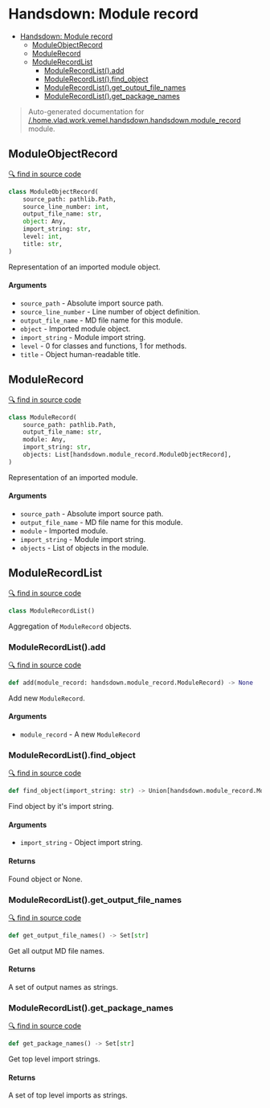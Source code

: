 # Handsdown: Module record

- [Handsdown: Module record](#handsdown-module-record)
  - [ModuleObjectRecord](#moduleobjectrecord)
  - [ModuleRecord](#modulerecord)
  - [ModuleRecordList](#modulerecordlist)
    - [ModuleRecordList().add](#modulerecordlistadd)
    - [ModuleRecordList().find_object](#modulerecordlistfind_object)
    - [ModuleRecordList().get_output_file_names](#modulerecordlistget_output_file_names)
    - [ModuleRecordList().get_package_names](#modulerecordlistget_package_names)

> Auto-generated documentation for [/.home.vlad.work.vemel.handsdown.handsdown.module_record](..//home/vlad/work/vemel/handsdown/handsdown/module_record.py) module.

## ModuleObjectRecord

[🔍 find in source code](../handsdown/module_record.py#L7)

```python
class ModuleObjectRecord(
    source_path: pathlib.Path,
    source_line_number: int,
    output_file_name: str,
    object: Any,
    import_string: str,
    level: int,
    title: str,
)
```
Representation of an imported module object.

#### Arguments

- `source_path` - Absolute import source path.
- `source_line_number` - Line number of object definition.
- `output_file_name` - MD file name for this module.
- `object` - Imported module object.
- `import_string` - Module import string.
- `level` - 0 for classes and functions, 1 for methods.
- `title` - Object human-readable title.

## ModuleRecord

[🔍 find in source code](../handsdown/module_record.py#L31)

```python
class ModuleRecord(
    source_path: pathlib.Path,
    output_file_name: str,
    module: Any,
    import_string: str,
    objects: List[handsdown.module_record.ModuleObjectRecord],
)
```
Representation of an imported module.

#### Arguments

- `source_path` - Absolute import source path.
- `output_file_name` - MD file name for this module.
- `module` - Imported module.
- `import_string` - Module import string.
- `objects` - List of objects in the module.

## ModuleRecordList

[🔍 find in source code](../handsdown/module_record.py#L50)

```python
class ModuleRecordList()
```
Aggregation of `ModuleRecord` objects.

### ModuleRecordList().add

[🔍 find in source code](../handsdown/module_record.py#L89)

```python
def add(module_record: handsdown.module_record.ModuleRecord) -> None
```
Add new `ModuleRecord`.

#### Arguments

- `module_record` - A new `ModuleRecord`

### ModuleRecordList().find_object

[🔍 find in source code](../handsdown/module_record.py#L59)

```python
def find_object(import_string: str) -> Union[handsdown.module_record.ModuleObjectRecord, NoneType]
```
Find object by it's import string.

#### Arguments

- `import_string` - Object import string.

#### Returns

Found object or None.

### ModuleRecordList().get_output_file_names

[🔍 find in source code](../handsdown/module_record.py#L71)

```python
def get_output_file_names() -> Set[str]
```
Get all output MD file names.

#### Returns

A set of output names as strings.

### ModuleRecordList().get_package_names

[🔍 find in source code](../handsdown/module_record.py#L80)

```python
def get_package_names() -> Set[str]
```
Get top level import strings.

#### Returns

A set of top level imports as strings.

